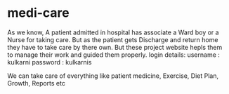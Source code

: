 # medi-care
As we know, A patient admitted in hospital has associate a Ward boy or a Nurse for taking care. But as the patient gets Discharge and return home they have to take care by there own. But these project website hepls them to manage their work and guided them properly. 
login details: username : kulkarni
               password : kulkarnis
               
We can take care of everything like patient medicine, Exercise, Diet Plan, Growth, Reports etc 

